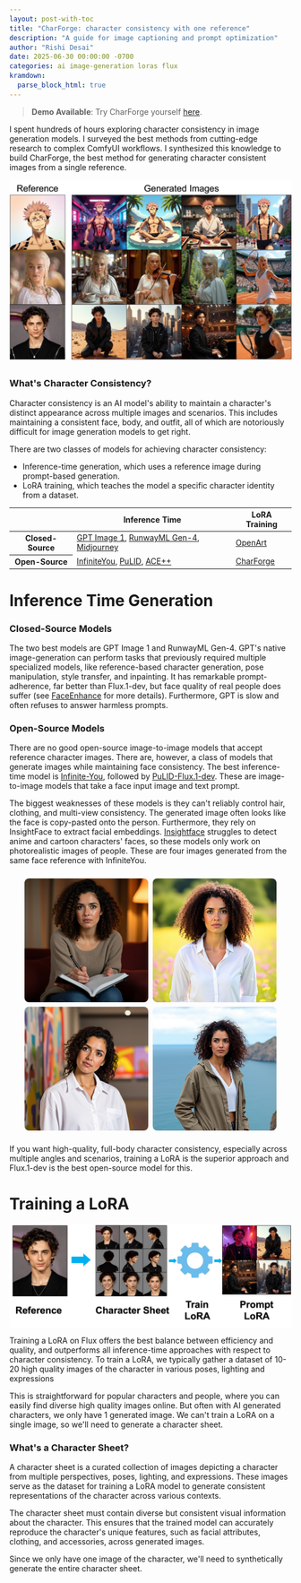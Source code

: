 ```yaml
---
layout: post-with-toc
title: "CharForge: character consistency with one reference"
description: "A guide for image captioning and prompt optimization"
author: "Rishi Desai"
date: 2025-06-30 00:00:00 -0700
categories: ai image-generation loras flux
kramdown:
  parse_block_html: true
---
```


> **Demo Available**: Try CharForge yourself [here](https://www.charforge.dev).

I spent hundreds of hours exploring character consistency in image generation models. I surveyed the best  methods from cutting-edge research to complex ComfyUI workflows. I synthesized this knowledge to build CharForge, the best method for generating character consistent images from a single reference.

<div class="image-flow-container" style="display: flex; align-items: center; justify-content: center; gap: 2rem; max-width: 700px; margin: 0 auto 2rem auto;">
    <img src="/assets/images/character/example_grid.jpeg" alt="Character examples grid" style="width: 100%; height: auto;">
</div>

### What's Character Consistency?

Character consistency is an AI model's ability to maintain a character's distinct appearance across multiple images and scenarios. This includes maintaining a consistent face, body, and outfit, all of which are notoriously difficult for image generation models to get right.

There are two classes of models for achieving character consistency:
- Inference-time generation, which uses a reference image during prompt-based generation.
- LoRA training, which teaches the model a specific character identity from a dataset.

<div class="prompts-table">
<table>
  <thead>
    <tr>
      <th></th>
      <th>Inference Time</th>
      <th>LoRA Training</th>
    </tr>
  </thead>
  <tbody>
    <tr>
      <th>Closed-Source</th>
      <td><a href="https://platform.openai.com/docs/models/gpt-image-1">GPT Image 1</a>, <a href="https://runwayml.com/research/introducing-runway-gen-4">RunwayML Gen-4</a>, <a href="https://docs.midjourney.com/hc/en-us/articles/32162917505293-Character-Reference">Midjourney</a></td>
      <td><a href="https://openart.ai/characters">OpenArt</a></td>
    </tr>
    <tr>
      <th>Open-Source</th>
      <td><a href="https://github.com/bytedance/InfiniteYou">InfiniteYou</a>, <a href="https://github.com/ToTheBeginning/PuLID">PuLID</a>, <a href="https://github.com/ali-vilab/ACE_plus">ACE++</a></td>
      <td><a href="https://github.com/RishiDesai/CharForge">CharForge</a></td>
    </tr>
  </tbody>
</table>
</div>

# Inference Time Generation

### Closed-Source Models

The two best models are GPT Image 1 and RunwayML Gen-4. GPT's native image-generation can perform tasks that previously required multiple specialized models, like reference-based character generation, pose manipulation, style transfer, and inpainting. It has remarkable prompt-adherence, far better than Flux.1-dev, but face quality of real people does suffer (see [FaceEnhance](https://github.com/RishiDesai/FaceEnhance) for more details). Furthermore, GPT is slow and often refuses to answer harmless prompts.




### Open-Source Models

There are no good open-source image-to-image models that accept reference character images. There are, however, a class of models that generate images while maintaining face consistency. The best inference-time model is [Infinite-You](https://github.com/bytedance/InfiniteYou), followed by [PuLID-Flux.1-dev](https://github.com/ToTheBeginning/PuLID). These are image-to-image models that take a face input image and text prompt. 

The biggest weaknesses of these models is they can't reliably control hair, clothing, and multi-view consistency. The generated image often looks like the face is copy-pasted onto the person. Furthermore, they rely on InsightFace to extract facial embeddings. [Insightface](https://github.com/deepinsight/insightface) struggles to detect anime and cartoon characters' faces, so these models only work on photorealistic images of people. These are four images generated from the same face reference with InfiniteYou. 


<div class="image-grid-container" style="display: grid; grid-template-columns: 1fr 1fr; gap: 0.5rem; max-width: 450px; margin: 1.5rem auto; justify-items: center;">
    <img src="/assets/images/character/infiniteyou1.png" alt="InfiniteYou example 1" style="width: 100%; height: auto; border-radius: 8px;">
    <img src="/assets/images/character/infiniteyou2.png" alt="InfiniteYou example 2" style="width: 100%; height: auto; border-radius: 8px;">
    <img src="/assets/images/character/infiniteyou3.png" alt="InfiniteYou example 3" style="width: 100%; height: auto; border-radius: 8px;">
    <img src="/assets/images/character/infiniteyou4.png" alt="InfiniteYou example 4" style="width: 100%; height: auto; border-radius: 8px;">
</div>

If you want high-quality, full-body character consistency, especially across multiple angles and scenarios, training a LoRA is the superior approach and Flux.1-dev is the best open-source model for this.

# Training a LoRA

<div class="image-flow-container" style="display: flex; align-items: center; justify-content: center; gap: 2rem; max-width: 700px; margin: 0.5rem auto 0 auto; padding-top: 0.05rem; padding-bottom: 0;">
    <img src="/assets/images/character/trainlora.jpg" alt="Character sheet" style="width: 100%; height: auto;">
</div> 

Training a LoRA on Flux offers the best balance between efficiency and quality, and outperforms all inference-time approaches with respect to character consistency. To train a LoRA, we typically gather a dataset of 10-20 high quality images of the character in various poses, lighting and expressions
  
This is straightforward for popular characters and people, where you can easily find diverse high quality images online. But often with AI generated characters, we only have 1 generated image. We  can't train a LoRA on a single image, so we'll need to generate a character sheet. 

### What's a Character Sheet?

A character sheet is a curated collection of images depicting a character from multiple perspectives, poses, lighting, and expressions. These images serve as the dataset for training a LoRA model to generate consistent representations of the character across various contexts.

The character sheet must contain diverse but consistent visual information about the character. This ensures that the trained model can accurately reproduce the character's unique features, such as facial attributes, clothing, and accessories, across  generated images.

Since we only have one image of the character, we'll need to synthetically generate the entire character sheet.





